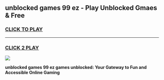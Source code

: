 
## unblocked games 99 ez - Play Unblocked Gmaes & Free
<h3>
<a href="https://news.freeplayer.one?title=unblocked_games_99_ez&ref=23F">CLICK TO PLAY</a></h3>
<hr>

<h3>
<a href="https://news.freeplayer.one?title=unblocked_games_99_ez&ref=23F">CLICK 2 PLAY</a>
  
</h3>

<a href="https://news.freeplayer.one?title=unblocked_games_99_ez&ref=23F/"><img src="https://clearcache.store/games.png"></a>


**unblocked games 99 ez games unblocked: Your Gateway to Fun and Accessible Online Gaming**

